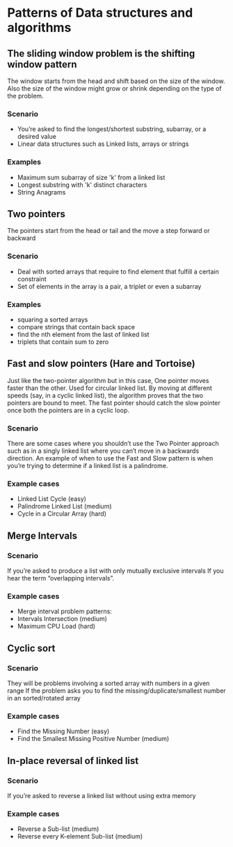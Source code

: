 # Patterns of Data structures and algorithms

## The sliding window problem is the shifting window pattern

The window starts from the head and shift based on the size of the window.
Also the size of the window might grow or shrink depending on the type of the problem.

### Scenario

- You’re asked to find the longest/shortest substring, subarray, or a desired value
- Linear data structures such as Linked lists, arrays or strings

### Examples

- Maximum sum subarray of size 'k' from a linked list
- Longest substring with 'k' distinct characters
- String Anagrams

## Two pointers

The pointers start from the head or tail and the move a step forward or backward

### Scenario

- Deal with sorted arrays that require to find element that fulfill a certain constraint
- Set of elements in the array is a pair, a triplet or even a subarray

### Examples

- squaring a sorted arrays
- compare strings that contain back space
- find the nth element from the last of linked list
- triplets that contain sum to zero

## Fast and slow pointers (Hare and Tortoise)

Just like the two-pointer algorithm but in this case, One pointer moves faster than the other.
Used for circular linked list. By moving at different speeds (say, in a cyclic linked list), the algorithm proves that the two pointers are bound to meet. The fast pointer should catch the slow pointer once both the pointers are in a cyclic loop.

### Scenario

There are some cases where you shouldn’t use the Two Pointer approach such as in a singly linked list where you can’t move in a backwards direction. An example of when to use the Fast and Slow pattern is when you’re trying to determine if a linked list is a palindrome.

### Example cases

- Linked List Cycle (easy)
- Palindrome Linked List (medium)
- Cycle in a Circular Array (hard)

## Merge Intervals

### Scenario

If you’re asked to produce a list with only mutually exclusive intervals
If you hear the term “overlapping intervals”.

### Example cases

- Merge interval problem patterns:
- Intervals Intersection (medium)
- Maximum CPU Load (hard)

## Cyclic sort

### Scenario

They will be problems involving a sorted array with numbers in a given range
If the problem asks you to find the missing/duplicate/smallest number in an sorted/rotated array

### Example cases

- Find the Missing Number (easy)
- Find the Smallest Missing Positive Number (medium)

## In-place reversal of linked list

### Scenario
If you’re asked to reverse a linked list without using extra memory

### Example cases
- Reverse a Sub-list (medium)
- Reverse every K-element Sub-list (medium)